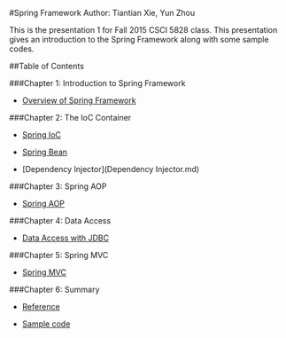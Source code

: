 #Spring Framework
Author: Tiantian Xie, Yun Zhou 


This is the presentation 1 for Fall 2015 CSCI 5828 class. This presentation gives an introduction to the Spring Framework along with some sample codes.
  

##Table of Contents    

###Chapter 1: Introduction to Spring Framework  

- [Overview of Spring Framework](Overview.md)  

###Chapter 2: The IoC Container  

- [Spring IoC](SpringIoC.md)  

- [Spring Bean](SpringBean.md)  

- [Dependency Injector](Dependency Injector.md)  

###Chapter 3: Spring AOP  

- [Spring AOP](SpringAOP.md)  

###Chapter 4: Data Access  

- [Data Access with JDBC](Spring-JDBC.md)  
 
###Chapter 5: Spring MVC  

- [Spring MVC](Spring_mvc.md)  

###Chapter 6: Summary  

- [Reference](Reference.md)  

- [Sample code](/src)
